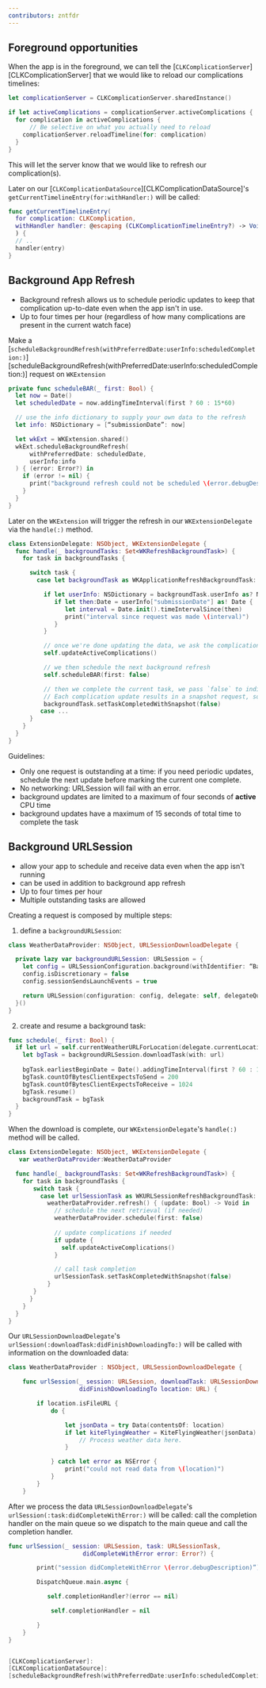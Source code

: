 ```yaml
---
contributors: zntfdr
---
```


## Foreground opportunities

When the app is in the foreground, we can tell the [`CLKComplicationServer`][CLKComplicationServer] that we would like to reload our complications timelines:

```swift
let complicationServer = CLKComplicationServer.sharedInstance()

if let activeComplications = complicationServer.activeComplications {
  for complication in activeComplications {
      // Be selective on what you actually need to reload
    complicationServer.reloadTimeline(for: complication)
  }
} 
```

This will let the server know that we would like to refresh our complication(s).

Later on our [`CLKComplicationDataSource`][CLKComplicationDataSource]'s `getCurrentTimelineEntry(for:withHandler:)` will be called:

```swift
func getCurrentTimelineEntry(
  for complication: CLKComplication, 
  withHandler handler: @escaping (CLKComplicationTimelineEntry?) -> Void
  ) {
  // ..
  handler(entry)
}
```

## Background App Refresh

- Background refresh allows us to schedule periodic updates to keep that complication up-to-date even when the app isn't in use. 
- Up to four times per hour (regardless of how many complications are present in the current watch face)

Make a [`scheduleBackgroundRefresh(withPreferredDate:userInfo:scheduledCompletion:)`][scheduleBackgroundRefresh(withPreferredDate:userInfo:scheduledCompletion:)] request on `WKExtension`

```swift
private func scheduleBAR(_ first: Bool) {
  let now = Date()
  let scheduledDate = now.addingTimeInterval(first ? 60 : 15*60)

  // use the info dictionary to supply your own data to the refresh
  let info: NSDictionary = [“submissionDate”: now]

  let wkExt = WKExtension.shared()
  wkExt.scheduleBackgroundRefresh(
      withPreferredDate: scheduledDate, 
      userInfo:info
  ) { (error: Error?) in
    if (error != nil) {
      print("background refresh could not be scheduled \(error.debugDescription)")
    } 
  }
}
```

Later on the `WKExtension` will trigger the refresh in our `WKExtensionDelegate` via the `handle(:)` method.

```swift
class ExtensionDelegate: NSObject, WKExtensionDelegate {
  func handle(_ backgroundTasks: Set<WKRefreshBackgroundTask>) {
    for task in backgroundTasks {

      switch task {
        case let backgroundTask as WKApplicationRefreshBackgroundTask:

          if let userInfo: NSDictionary = backgroundTask.userInfo as? NSDictionary {
             if let then:Date = userInfo["submissionDate"] as! Date {
                let interval = Date.init().timeIntervalSince(then)
                print("interval since request was made \(interval)")
             }
          }

          // once we're done updating the data, we ask the complication server to reload our active complications
          self.updateActiveComplications()

          // we then schedule the next background refresh
          self.scheduleBAR(first: false)

          // then we complete the current task, we pass `false` to indicate that no snapshot is needed.
          // Each complication update results in a snapshot request, so we don't have to request one separately.
          backgroundTask.setTaskCompletedWithSnapshot(false)
         case ...
      }
    }
  }
}
```

Guidelines:

- Only one request is outstanding at a time: if you need periodic updates, schedule the next update before marking the current one complete.
- No networking: URLSession will fail with an error.
- background updates are limited to a maximum of four seconds of **active** CPU time
- background updates have a maximum of 15 seconds of total time to complete the task

## Background URLSession

- allow your app to schedule and receive data even when the app isn't running
- can be used in addition to background app refresh
- Up to four times per hour 
- Multiple outstanding tasks are allowed

Creating a request is composed by multiple steps:

1. define a `backgroundURLSession`:

```swift
class WeatherDataProvider: NSObject, URLSessionDownloadDelegate {

  private lazy var backgroundURLSession: URLSession = {
    let config = URLSessionConfiguration.background(withIdentifier: “BackgroundWeather")
    config.isDiscretionary = false
    config.sessionSendsLaunchEvents = true

    return URLSession(configuration: config, delegate: self, delegateQueue: nil)
  }()
}
```

2. create and resume a background task:

```swift
func schedule(_ first: Bool) {
  if let url = self.currentWeatherURLForLocation(delegate.currentLocationCoordinate) {
    let bgTask = backgroundURLSession.downloadTask(with: url)
  
    bgTask.earliestBeginDate = Date().addingTimeInterval(first ? 60 : 15*60)
    bgTask.countOfBytesClientExpectsToSend = 200
    bgTask.countOfBytesClientExpectsToReceive = 1024
    bgTask.resume()
    backgroundTask = bgTask
  }
}
```

When the download is complete, our `WKExtensionDelegate`'s `handle(:)` method will be called.

```swift
class ExtensionDelegate: NSObject, WKExtensionDelegate {
   var weatherDataProvider:WeatherDataProvider

  func handle(_ backgroundTasks: Set<WKRefreshBackgroundTask>) {
    for task in backgroundTasks {
       switch task {
         case let urlSessionTask as WKURLSessionRefreshBackgroundTask:
           weatherDataProvider.refresh() { (update: Bool) -> Void in
           	 // schedule the next retrieval (if needed)
             weatherDataProvider.schedule(first: false)
           
             // update complications if needed
             if update {
               self.updateActiveComplications()
             }

             // call task completion
             urlSessionTask.setTaskCompletedWithSnapshot(false)
           }
       }
      }
    }
  }
}
```

Our `URLSessionDownloadDelegate`'s `urlSession(:downloadTask:didFinishDownloadingTo:)` will be called with information on the downloaded data:

```swift
class WeatherDataProvider : NSObject, URLSessionDownloadDelegate {

    func urlSession(_ session: URLSession, downloadTask: URLSessionDownloadTask,
                    didFinishDownloadingTo location: URL) {

        if location.isFileURL {
            do {

                let jsonData = try Data(contentsOf: location)
                if let kiteFlyingWeather = KiteFlyingWeather(jsonData) {
                    // Process weather data here.
                }

            } catch let error as NSError {
                print("could not read data from \(location)")
            }
        }
    }
```

After we process the data `URLSessionDownloadDelegate`'s `urlSession(:task:didCompleteWithError:)` will be called: call the completion handler on the main queue so we dispatch to the main queue and call the completion handler.

```swift
func urlSession(_ session: URLSession, task: URLSessionTask, 
                     didCompleteWithError error: Error?) {

        print("session didCompleteWithError \(error.debugDescription)”)

        DispatchQueue.main.async {

           self.completionHandler?(error == nil)

            self.completionHandler = nil

        }
    }
}


[CLKComplicationServer]:
[CLKComplicationDataSource]:
[scheduleBackgroundRefresh(withPreferredDate:userInfo:scheduledCompletion:)]: https://developer.apple.com/documentation/watchkit/wkextension/1650848-schedulebackgroundrefresh